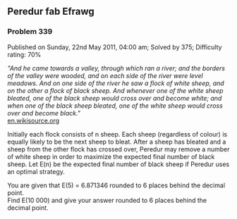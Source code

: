 Peredur fab Efrawg
------------------

### Problem 339

Published on Sunday, 22nd May 2011, 04:00 am; Solved by 375; Difficulty
rating: 70%

*"And he came towards a valley, through which ran a river; and the
borders of the valley were wooded, and on each side of the river were
level meadows. And on one side of the river he saw a flock of white
sheep, and on the other a flock of black sheep. And whenever one of the
white sheep bleated, one of the black sheep would cross over and become
white; and when one of the black sheep bleated, one of the white sheep
would cross over and become black."*\
[en.wikisource.org](http://en.wikisource.org/wiki/The_Mabinogion/Peredur_the_Son_of_Evrawc)

Initially each flock consists of n sheep. Each sheep (regardless of
colour) is equally likely to be the next sheep to bleat. After a sheep
has bleated and a sheep from the other flock has crossed over, Peredur
may remove a number of white sheep in order to maximize the expected
final number of black sheep. Let E(n) be the expected final number of
black sheep if Peredur uses an optimal strategy.

You are given that E(5) = 6.871346 rounded to 6 places behind the
decimal point.\
 Find E(10 000) and give your answer rounded to 6 places behind the
decimal point.
